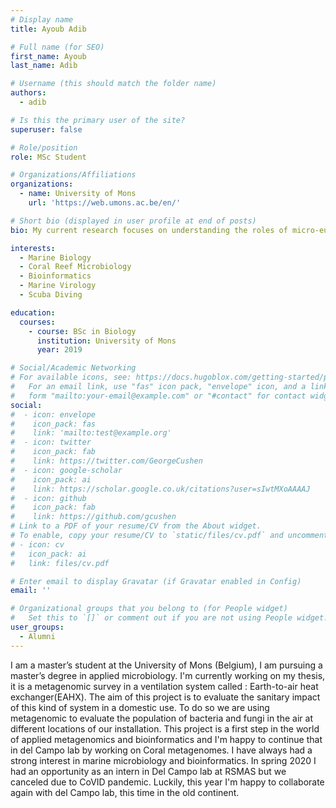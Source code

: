 ```yaml
---
# Display name
title: Ayoub Adib

# Full name (for SEO)
first_name: Ayoub
last_name: Adib

# Username (this should match the folder name)
authors:
  - adib

# Is this the primary user of the site?
superuser: false

# Role/position
role: MSc Student

# Organizations/Affiliations
organizations:
  - name: University of Mons
    url: 'https://web.umons.ac.be/en/'

# Short bio (displayed in user profile at end of posts)
bio: My current research focuses on understanding the roles of micro-eukaryotes and bacteria in marine organisms. Initially, I will be researching the coral holobiont during bleaching from a single-cell perspective.

interests:
  - Marine Biology
  - Coral Reef Microbiology
  - Bioinformatics
  - Marine Virology
  - Scuba Diving

education:
  courses:
    - course: BSc in Biology
      institution: University of Mons
      year: 2019

# Social/Academic Networking
# For available icons, see: https://docs.hugoblox.com/getting-started/page-builder/#icons
#   For an email link, use "fas" icon pack, "envelope" icon, and a link in the
#   form "mailto:your-email@example.com" or "#contact" for contact widget.
social:
#  - icon: envelope
#    icon_pack: fas
#    link: 'mailto:test@example.org'
#  - icon: twitter
#    icon_pack: fab
#    link: https://twitter.com/GeorgeCushen
#  - icon: google-scholar
#    icon_pack: ai
#    link: https://scholar.google.co.uk/citations?user=sIwtMXoAAAAJ
#  - icon: github
#    icon_pack: fab
#    link: https://github.com/gcushen
# Link to a PDF of your resume/CV from the About widget.
# To enable, copy your resume/CV to `static/files/cv.pdf` and uncomment the lines below.
# - icon: cv
#   icon_pack: ai
#   link: files/cv.pdf

# Enter email to display Gravatar (if Gravatar enabled in Config)
email: ''

# Organizational groups that you belong to (for People widget)
#   Set this to `[]` or comment out if you are not using People widget.
user_groups:
  - Alumni
---
```


I am a master’s student at the University of Mons (Belgium), I am pursuing a master’s degree in applied microbiology. I'm currently working on my thesis, it is a metagenomic survey in a ventilation system called : Earth-to-air heat exchanger(EAHX). The aim of this project is to evaluate the sanitary impact of this kind of system in a domestic use. To do so we are using metagenomic to evaluate the population of bacteria and fungi in the air at different locations of our installation. This project is a first step in the world of applied metagenomics and bioinformatics and I'm happy to continue that in del Campo lab by working on Coral metagenomes. I have always had a strong interest in marine microbiology and bioinformatics. In spring 2020 I had an opportunity as an intern in Del Campo lab at RSMAS but we canceled due to CoVID pandemic. Luckily, this year I'm happy to collaborate again with del Campo lab, this time in the old continent.
